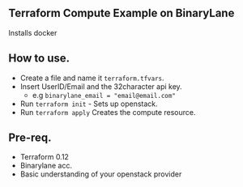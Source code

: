 ## Terraform Compute Example on BinaryLane
Installs docker

## How to use. 
- Create a file and name it `terraform.tfvars`.
- Insert UserID/Email and the 32character api key. 
    - e.g `binarylane_email = "email@email.com"`
- Run `terraform init` - Sets up openstack.
- Run `terraform apply` Creates the compute resource.

## Pre-req. 
- Terraform 0.12
- Binarylane acc.
- Basic understanding of your openstack provider 